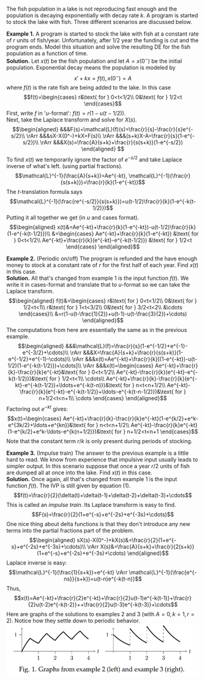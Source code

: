 The fish population in a lake is not reproducing fast enough and the population is decaying exponentially with decay rate $k$. A program is started to stock the lake with fish. Three different scenarios are discussed below.

**Example 1.** A program is started to stock the lake with fish at a constant rate of $r$ units of fish/year. Unfortunately, after 1/2 year the funding is cut and the program ends. Model this situation and solve the resulting DE for the fish population as a function of time.  
**Solution.** Let $x(t)$ be the fish population and let $A = x(0^-)$ be the initial population. Exponential decay means the population is modeled by
$$x'+kx=f(t), x(0^-)=A\tag{1}$$
where $f(t)$ is the rate fish are being added to the lake. In this case
$$f(t)=\begin{cases}
r&\text{ for } 0<t<1/2\\
0&\text{ for } 1/2<t
\end{cases}$$
First, write $f$ in '$u$-format': $f(t) = r(1 - u(t - 1/2))$.  
Next, take the Laplace transform and solve for $X(s)$.
$$\begin{aligned}
&&&F(s)=\mathcal{L}(f)(s)=\frac{r}{s}-\frac{r}{s}e^{-s/2}\\
\rArr &&&sX-X(0^-)+kX=F(s)\\
\rArr &&&(s+k)X-A=\frac{r}{s}(1-e^{-s/2})\\
\rArr &&&X(s)=\frac{A}{s+k}+\frac{r}{s(s+k)}(1-e^{-s/2})
\end{aligned}
$$
To find $x(t)$ we temporarily ignore the factor of $e^{-s/2}$ and take Laplace inverse of what's left. (using partial fractions).
$$\mathcal{L}^{-1}(\frac{A}{s+k})=Ae^{-kt}, \mathcal{L}^{-1}(\frac{r}{s(s+k)})=\frac{r}{k}(1-e^{-kt})$$
The $t$-translation formula says
$$\mathcal{L}^{-1}(\frac{re^{-s/2}}{s(s+k)})=u(t-1/2)\frac{r}{k}(1-e^{-k(t-1/2)})$$
Putting it all together we get (in $u$ and cases format).
$$\begin{aligned}
x(t)&=Ae^{-kt}+\frac{r}{k}(1-e^{-kt})-u(t-1/2)\frac{r}{k}(1-e^{-k(t-1/2)})\\
&=\begin{cases}
Ae^{-kt}+\frac{r}{k}(1-e^{-kt}) &\text{ for } 0<t<1/2\\
Ae^{-kt}+\frac{r}{k}(e^{-kt}-e^{-k(t-1/2)}) &\text{ for } 1/2<t
\end{cases}
\end{aligned}$$

**Example 2.** (Periodic on/off) The program is refunded and the have enough money to stock at a constant rate of $r$ for the first half of each year. Find $x(t)$ in this case.  
**Solution.** All that's changed from example 1 is the input function $f(t)$. We write it in cases-format and translate that to $u$-format so we can take the Laplace transform.
$$\begin{aligned}
f(t)&=\begin{cases}
r&\text{ for } 0<t<1/2\\
0&\text{ for } 1/2<t<1\\
r&\text{ for } 1<t<3/2\\
0&\text{ for } 3/2<t<2\\
&\cdots
\end{cases}\\
&=r(1-u(t-\frac{1}{2})+u(t-1)-u(t-\frac{3}{2})+\cdots)
\end{aligned}$$
The computations from here are essentially the same as in the previous example.
$$\begin{aligned}
&&&\mathcal{L}(f)=\frac{r}{s}(1-e^{-1/2}+e^{-1}-e^{-3/2}+\cdots)\\
\rArr &&&X=\frac{A}{s+k}+\frac{r}{s(s+k)}(1-e^{-1/2}+e^{-1}-\cdots)\\
\rArr &&&x(t)=Ae^{-kt}+\frac{r}{k}[(1-e^{-kt})-u(t-1/2)(1-e^{-k(t-1/2)})+\cdots]\\
\rArr &&&x(t)=\begin{cases}
Ae^{-kt}+\frac{r}{k}-\frac{r}{k}e^{-kt}&\text{ for } 0<t<1/2\\
Ae^{-kt}-\frac{r}{k}(e^{-kt}-e^{-k(t-1/2)})&\text{ for } 1/2<t<1\\
\cdots\\
Ae^{-kt}+\frac{r}{k}-\frac{r}{k}(e^{-kt}-e^{-k(t-1/2)}+\ldots+e^{-k(t-n)})&\text{ for } n<t<n+1/2\\
Ae^{-kt}-\frac{r}{k}(e^{-kt}-e^{-k(t-1/2)}+\ldots-e^{-k(t-n-1/2)})&\text{ for } n+1/2<t<n+1\\
\cdots
\end{cases}
\end{aligned}$$
Factoring out $e^{-kt}$ gives:
$$x(t)=\begin{cases}
Ae^{-kt}+\frac{r}{k}-\frac{r}{k}e^{-kt}(1-e^{k/2}+e^k-e^{3k/2}+\ldots+e^{kn})&\text{ for } n<t<n+1/2\\
Ae^{-kt}-\frac{r}{k}e^{-kt}(1-e^{k/2}+e^k-\ldots-e^{k(n+1/2)})&\text{ for } n+1/2<t<n+1
\end{cases}$$
Note that the constant term $r/k$ is only present during periods of stocking.

**Example 3.** (Impulse train) The answer to the previous example is a little hard to read. We know from experience that impulsive input usually leads to simpler output. In this scenario suppose that once a year $r/2$ units of fish are dumped all at once into the lake. Find $x(t)$ in this case.  
**Solution.** Once again, all that's changed from example 1 is the input function $f(t)$. The IVP is still given by equation $(1)$.
$$f(t)=\frac{r}{2}(\delta(t)+\delta(t-1)+\delta(t-2)+\delta(t-3)+\cdots$$
This is called an *impulse train*. Its Laplace transform is easy to find.
$$F(s)=\frac{r}{2}(1+e^{-s}+e^{-2s}+e^{-3s}+\cdots)$$
One nice thing about delta functions is that they don't introduce any new terms into the partial fractions part of the problem.
$$\begin{aligned}
sX(s)-X(0^-)+kX(s)&=\frac{r}{2}(1+e^{-s}+e^{-2s}+e^{-3s}+\cdots)\\
\rArr X(s)&=\frac{A}{s+k}+\frac{r}{2(s+k)}(1+e^{-s}+e^{-2s}+e^{-3s}+\cdots)
\end{aligned}$$
Laplace inverse is easy:
$$\mathcal{L}^{-1}(\frac{1}{s+k})=e^{-kt} \rArr \mathcal{L}^{-1}(\frac{e^{-ns}}{s+k})=u(t-n)e^{-k(t-n)}$$
Thus,
$$x(t)=Ae^{-kt}+\frac{r}{2}e^{-kt}+\frac{r}{2}u(t-1)e^{-k(t-1)}+\frac{r}{2}u(t-2)e^{-k(t-2)}++\frac{r}{2}u(t-3)e^{-k(t-3)}+\cdots$$
Here are graphs of the solutions to examples 2 and 3 (with $A = 0, k = 1, r = 2$). Notice how they settle down to periodic behavior.  
![](pic300601.png)
